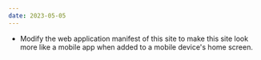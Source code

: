 ```yaml
---
date: 2023-05-05
---
```


* Modify the web application manifest of this site to make this site look more like a mobile app when added to a mobile device's home screen.

